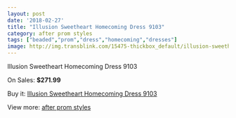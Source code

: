 ```yaml
---
layout: post
date: '2018-02-27'
title: "Illusion Sweetheart Homecoming Dress 9103"
category: after prom styles
tags: ["beaded","prom","dress","homecoming","dresses"]
image: http://img.transblink.com/15475-thickbox_default/illusion-sweetheart-homecoming-dress-9103.jpg
---
```

Illusion Sweetheart Homecoming Dress 9103

On Sales: **$271.99**
<a href="https://www.transblink.com/en/after-prom-styles/4926-illusion-sweetheart-homecoming-dress-9103.html"><amp-img layout="responsive" width="600" height="600" src="//img.transblink.com/15475-thickbox_default/illusion-sweetheart-homecoming-dress-9103.jpg" alt="Illusion Sweetheart Homecoming Dress 9103 0" /></a>
<a href="https://www.transblink.com/en/after-prom-styles/4926-illusion-sweetheart-homecoming-dress-9103.html"><amp-img layout="responsive" width="600" height="600" src="//img.transblink.com/15479-thickbox_default/illusion-sweetheart-homecoming-dress-9103.jpg" alt="Illusion Sweetheart Homecoming Dress 9103 1" /></a>
<a href="https://www.transblink.com/en/after-prom-styles/4926-illusion-sweetheart-homecoming-dress-9103.html"><amp-img layout="responsive" width="600" height="600" src="//img.transblink.com/15478-thickbox_default/illusion-sweetheart-homecoming-dress-9103.jpg" alt="Illusion Sweetheart Homecoming Dress 9103 2" /></a>
<a href="https://www.transblink.com/en/after-prom-styles/4926-illusion-sweetheart-homecoming-dress-9103.html"><amp-img layout="responsive" width="600" height="600" src="//img.transblink.com/15477-thickbox_default/illusion-sweetheart-homecoming-dress-9103.jpg" alt="Illusion Sweetheart Homecoming Dress 9103 3" /></a>
<a href="https://www.transblink.com/en/after-prom-styles/4926-illusion-sweetheart-homecoming-dress-9103.html"><amp-img layout="responsive" width="600" height="600" src="//img.transblink.com/15476-thickbox_default/illusion-sweetheart-homecoming-dress-9103.jpg" alt="Illusion Sweetheart Homecoming Dress 9103 4" /></a>

Buy it: [Illusion Sweetheart Homecoming Dress 9103](https://www.transblink.com/en/after-prom-styles/4926-illusion-sweetheart-homecoming-dress-9103.html "Illusion Sweetheart Homecoming Dress 9103")

View more: [after prom styles](https://www.transblink.com/en/55-after-prom-styles "after prom styles")